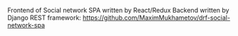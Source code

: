 Frontend of Social network SPA written by React/Redux
Backend written by Django REST framework: 
    https://github.com/MaximMukhametov/drf-social-network-spa

